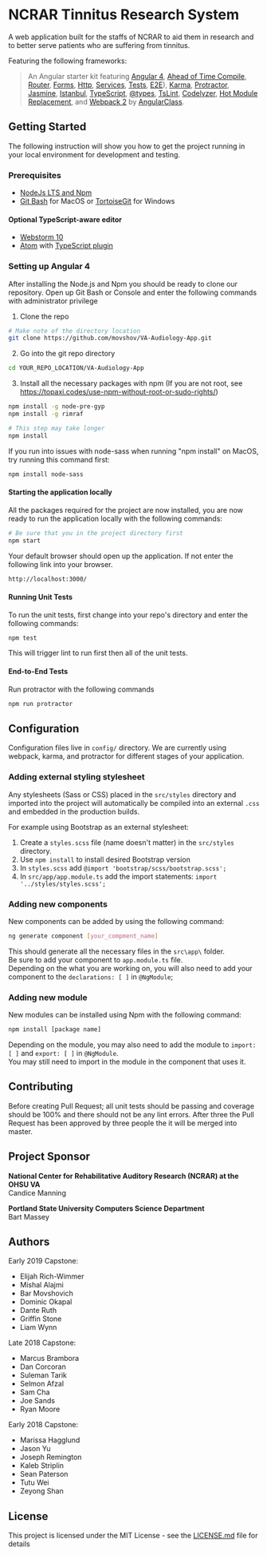 # NCRAR Tinnitus Research System
A web application built for the staffs of NCRAR to aid them in research and to better serve patients who are suffering from tinnitus.

Featuring the following frameworks:
> An Angular starter kit featuring
[Angular 4](https://angular.io),
[Ahead of Time Compile](https://angular.io/docs/ts/latest/cookbook/aot-compiler.html), [Router](https://angular.io/docs/ts/latest/guide/router.html), [Forms](https://angular.io/docs/ts/latest/guide/forms.html),
[Http](https://angular.io/docs/ts/latest/guide/server-communication.html),
[Services](https://gist.github.com/gdi2290/634101fec1671ee12b3e#_follow_@AngularClass_on_twitter),
[Tests](https://angular.io/docs/ts/latest/guide/testing.html), [E2E](https://angular.github.io/protractor/#/faq#what-s-the-difference-between-karma-and-protractor-when-do-i-use-which-)),
[Karma](https://karma-runner.github.io/),
[Protractor](https://angular.github.io/protractor/),
[Jasmine](https://github.com/jasmine/jasmine),
[Istanbul](https://github.com/gotwarlost/istanbul),
[TypeScript](http://www.typescriptlang.org/),
[@types](https://www.npmjs.com/~types),
[TsLint](http://palantir.github.io/tslint/),
[Codelyzer](https://github.com/mgechev/codelyzer),
[Hot Module Replacement](https://webpack.github.io/docs/hot-module-replacement-with-webpack.html), and
[Webpack 2](http://webpack.github.io/) by [AngularClass](https://angularclass.com).


## Getting Started

The following instruction will show you how to get the project running in your local environment for development and testing.

### Prerequisites
* [NodeJs LTS and Npm](https://nodejs.org/en/download/)
* [Git Bash](https://git-scm.com/downloads) for MacOS or  [TortoiseGit](https://tortoisegit.org/download/) for Windows

#### Optional TypeScript-aware editor

* [Webstorm 10](https://www.jetbrains.com/webstorm/download/)
* [Atom](https://atom.io/) with [TypeScript plugin](https://atom.io/packages/atom-typescript)

### Setting up Angular 4
After installing the Node.js and Npm you should be ready to clone our repository.
Open up Git Bash or Console and enter the following commands with administrator privilege
1. Clone the repo
```bash
# Make note of the directory location
git clone https://github.com/movshov/VA-Audiology-App.git
```
2. Go into the git repo directory
```bash
cd YOUR_REPO_LOCATION/VA-Audiology-App
```
3. Install all the necessary packages with npm (If you are not root, see https://topaxi.codes/use-npm-without-root-or-sudo-rights/)
```bash
npm install -g node-pre-gyp
npm install -g rimraf
```
```bash
# This step may take longer
npm install
```
If you run into issues with node-sass when running "npm install" on MacOS,
try running this command first:
```bash
npm install node-sass
```

#### Starting the application locally
All the packages required for the project are now installed, you are now ready to run the application locally with the following commands:
```bash
# Be sure that you in the project directory first
npm start
```
Your default browser should open up the application. If not enter the following link into your browser.
```bash
http://localhost:3000/
```
#### Running Unit Tests
To run the unit tests, first change into your repo's directory and enter the following commands:
```bash
npm test
```
This will trigger lint to run first then all of the unit tests.
#### End-to-End Tests
Run protractor with the following commands
```bash
npm run protractor
```

## Configuration
Configuration files live in `config/` directory. We are currently using webpack, karma, and protractor for different stages of your application.  

### Adding external styling stylesheet
Any stylesheets (Sass or CSS) placed in the `src/styles` directory and imported into the project will automatically be compiled into an external `.css` and embedded in the production builds.

For example using Bootstrap as an external stylesheet:
1. Create a `styles.scss` file (name doesn't matter) in the `src/styles` directory.
2. Use `npm install` to install desired Bootstrap version
3. In `styles.scss` add `@import 'bootstrap/scss/bootstrap.scss';`
4. In `src/app/app.module.ts` add the import statements: `import '../styles/styles.scss';`

### Adding new components
New components can be added by using the following command:
```bash
ng generate component [your_compment_name]
```
This should generate all the necessary files in the `src\app\` folder.   
Be sure to add your component to `app.module.ts` file.   
Depending on the what you are working on, you will also need to add your component to the `declarations: [ ]` in `@NgModule`;

### Adding new module
New modules can be installed using Npm with the following command:   
```bash
npm install [package name]
```
Depending on the module, you may also need to add the module to `import: [ ]` and `export: [ ]` in `@NgModule`.   
You may still need to import in the module in the component that uses it.

## Contributing
Before creating Pull Request; all unit tests should be passing and coverage should be 100% and there should not be any lint errors.  After three the Pull Request has been approved by three people the it will be merged into master.

## Project Sponsor

<b>National Center for Rehabilitative Auditory Research (NCRAR) at the OHSU VA</b>   
Candice Manning    

<b>Portland State University Computers Science Department</b>   
Bart Massey

## Authors
Early 2019 Capstone:
* Elijah Rich-Wimmer
* Mishal Alajmi
* Bar Movshovich
* Dominic Okapal
* Dante Ruth
* Griffin Stone
* Liam Wynn

Late 2018 Capstone:
* Marcus Brambora
* Dan Corcoran
* Suleman Tarik
* Selmon Afzal
* Sam Cha
* Joe Sands
* Ryan Moore

Early 2018 Capstone:
* Marissa Hagglund
* Jason Yu
* Joseph Remington
* Kaleb Striplin
* Sean Paterson
* Tutu Wei
* Zeyong Shan

## License
This project is licensed under the MIT License - see the [LICENSE.md](LICENSE.md) file for details

<!--

Commenting these out for now until we know more about deployment

```bash
# WINDOWS only. In terminal as administrator
npm install -g node-pre-gyp

# install the repo with npm
npm install

# start the server
npm start

# use Hot Module Replacement
npm run server:dev:hmr
```
go to [http://0.0.0.0:3000](http://0.0.0.0:3000) or [http://localhost:3000](http://localhost:3000) in your browser

### server
```bash
# development
npm run server
# production
npm run build:prod
npm run server:prod
```

## Other commands

### build files
```bash
# development
npm run build:dev
# production (jit)
npm run build:prod
# AoT
npm run build:aot
```

### hot module replacement
```bash
npm run server:dev:hmr
```

### watch and build files
```bash
npm run watch
```

### run unit tests
```bash
npm run test
```

### watch and run our tests
```bash
npm run watch:test
```

### run end-to-end tests
```bash
# update Webdriver (optional, done automatically by postinstall script)
npm run webdriver:update
# this will start a test server and launch Protractor
npm run e2e
```

### continuous integration (run unit tests and e2e tests together)
```bash
# this will test both your JIT and AoT builds
npm run ci
```

### run Protractor's elementExplorer (for end-to-end)
```bash
npm run e2e:live
```

### build Docker
```bash
npm run build:docker
```

## Docker

To run project you only need host machine with **operating system** with installed **git** (to clone this repo)
and [docker](https://www.docker.com/) and thats all - any other software is not needed
(other software like node.js etc. will be automatically downloaded and installed inside docker container during build step based on dockerfile).

### Install docker

#### MacOS:

`brew cask install docker`

And run docker by Mac bottom menu> launchpad > docker (on first run docker will ask you about password)

#### Ubuntu:

```
sudo apt-get update
sudo apt-key adv --keyserver hkp://p80.pool.sks-keyservers.net:80 --recv-keys 58118E89F3A912897C070ADBF76221572C52609D
sudo apt-add-repository 'deb https://apt.dockerproject.org/repo ubuntu-xenial main'
sudo apt-get update
apt-cache policy docker-engine
sudo apt-get install -y docker-engine
sudo systemctl status docker  # test:  shoud be ‘active’
```
And add your user to docker group (to avoid `sudo` before using `docker` command in future):
```
sudo usermod -aG docker $(whoami)
```
and logout and login again.

### Build image

Because *node.js* is big memory consumer you need 1-2GB RAM or virtual memory to build docker image
(it was successfully tested on machine with 512MB RAM + 2GB virtual memory - building process take 7min)

Go to main project folder. To build big (~280MB) image which has cached data and is able to **FAST** rebuild  
(this is good for testing or staging environment) type:

`docker build -t angular-starter .`

To build **SMALL** (~20MB) image without cache (so each rebuild will take the same amount of time as first build)
(this is good for production environment) type:

`docker build --squash="true" -t angular-starter .`

The **angular-starter** name used in above commands is only example image name.
To remove intermediate images created by docker on build process, type:

`docker rmi -f $(docker images -f "dangling=true" -q)`

### Run image

To run created docker image on [localhost:8080](localhost:8080) type (parameter `-p 8080:80` is host:container port mapping)

`docker run --name angular-starter -p 8080:80 angular-starter &`

And that's all, you can open browser and go to [localhost:8080](localhost:8080).

### Run image on sub-domain

If you want to run image as virtual-host on sub-domain you must setup [proxy](https://github.com/jwilder/nginx-proxy)
. You should install proxy and set sub-domain in this way:

 ```
 docker pull jwilder/nginx-proxy:alpine
 docker run -d -p 80:80 --name nginx-proxy -v /var/run/docker.sock:/tmp/docker.sock:ro jwilder/nginx-proxy:alpine
 ```

 And in your `/etc/hosts` file (linux) add line: `127.0.0.1 angular-starter.your-domain.com` or in yor hosting add
 folowing DNS record (wildchar `*` is handy because when you add new sub-domain in future, you don't need to touch/add any DNS record)

 ```
 Type: CNAME
 Hostname: *.your-domain.com
 Direct to: your-domain.com
 TTL(sec): 43200
 ```

And now you are ready to run image on subdomain by:

```
docker run -e VIRTUAL_HOST=angular-starter.your-domain.com --name angular-starter angular-starter &
```

### Login into docker container

`docker exec -t -i angular-starter /bin/bash`

## Netlify

You can quickly create a free site to get started using this
starter kit in production on [Netlify](https://www.netlify.com/):
-->
